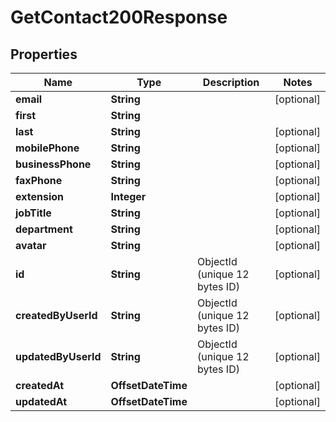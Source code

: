 

# GetContact200Response


## Properties

| Name | Type | Description | Notes |
|------------ | ------------- | ------------- | -------------|
|**email** | **String** |  |  [optional] |
|**first** | **String** |  |  |
|**last** | **String** |  |  [optional] |
|**mobilePhone** | **String** |  |  [optional] |
|**businessPhone** | **String** |  |  [optional] |
|**faxPhone** | **String** |  |  [optional] |
|**extension** | **Integer** |  |  [optional] |
|**jobTitle** | **String** |  |  [optional] |
|**department** | **String** |  |  [optional] |
|**avatar** | **String** |  |  [optional] |
|**id** | **String** | ObjectId (unique 12 bytes ID) |  [optional] |
|**createdByUserId** | **String** | ObjectId (unique 12 bytes ID) |  [optional] |
|**updatedByUserId** | **String** | ObjectId (unique 12 bytes ID) |  [optional] |
|**createdAt** | **OffsetDateTime** |  |  [optional] |
|**updatedAt** | **OffsetDateTime** |  |  [optional] |




